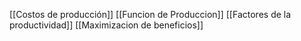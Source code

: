 [[Costos de producción]]
[[Funcion de Produccion]]
[[Factores de la productividad]]
[[Maximizacion de beneficios]]

